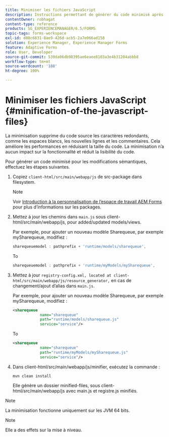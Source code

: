 ```yaml
---
title: Minimiser les fichiers JavaScript
description: Instructions permettant de générer du code minimisé après des personnalisations de l’espace de travail AEM Forms pour optimiser les fichiers JS pour le web.
contentOwner: robhagat
content-type: reference
products: SG_EXPERIENCEMANAGER/6.5/FORMS
topic-tags: forms-workspace
exl-id: d88c6831-8ae9-426d-acb5-2a7e066ad158
solution: Experience Manager, Experience Manager Forms
feature: Adaptive Forms
role: User, Developer
source-git-commit: 539da06db98395ae6eaee8103a3e4b31204abbb8
workflow-type: tm+mt
source-wordcount: '188'
ht-degree: 100%

---
```


# Minimiser les fichiers JavaScript {#minification-of-the-javascript-files}

La minimisation supprime du code source les caractères redondants, comme les espaces blancs, les nouvelles lignes et les commentaires. Cela améliore les performances en réduisant la taille du code. La minimisation n’a aucun impact sur la fonctionnalité et réduit la lisibilité du code.

Pour générer un code minimisé pour les modifications sémantiques, effectuez les étapes suivantes.

1. Copiez `client-html/src/main/webapp/js` de src-package dans filesystem.

   >[!NOTE]
   >
   >Voir [Introduction à la personnalisation de l’espace de travail AEM Forms](/help/forms/using/introduction-customizing-html-workspace.md) pour plus d’informations sur les packages.

1. Mettez à jour les chemins dans `main.js` sous client-html/src/main/webapp/js, pour added/updated models/views.

   Par exemple, pour ajouter un nouveau modèle Sharequeue, par exemple mySharequeue, modifiez :

   ```javascript
   sharequeuemodel : pathprefix + 'runtime/models/sharequeue',
   ```

   To

   ```javascript
   sharequeuemodel : pathprefix + 'runtime/myModels/mySharequeue',
   ```

1. Mettez à jour `registry-config.xml, located at client-html/src/main/webapp/js/resource_generator,` en cas de changement/ajout d’alias dans `main.js`.

   Par exemple, pour ajouter un nouveau modèle Sharequeue, par exemple mySharequeue, modifiez :

   ```xml
   <sharequeue
               name="sharequeue"
               path="runtime/models/sharequeue.js"
               service="service"/>
   ```

   To

   ```xml
   <sharequeue
               name="sharequeue"
               path="runtime/myModels/mySharequeue.js"
               service="service"/>
   ```

1. Dans client-html/src/main/webapp/js/minifier, exécutez la commande :

   ```shell
   mvn clean install
   ```

   Elle génère un dossier minified-files, sous client-html/src/main/webapp/js avec main.js et registre.js minifiés.

>[!NOTE]
>
>La minimisation fonctionne uniquement sur les JVM 64 bits.

>[!NOTE]
>
>Elle a des effets sur la mise à niveau.
